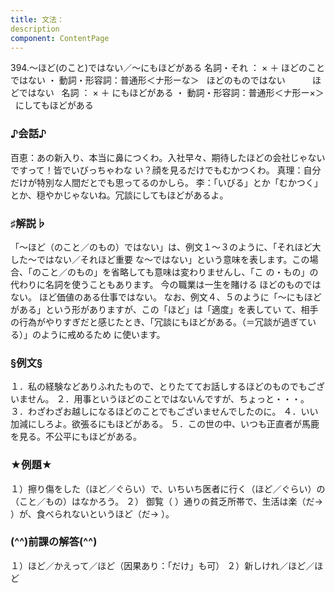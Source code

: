 ```yaml
---
title: 文法：
description
component: ContentPage
---
```



394.～ほど(のこと)ではない／～にもほどがある
名詞・それ ： × ＋ ほどのことではない ・
動詞・形容詞：普通形＜ナ形ーな＞   ほどのものではない  
        ほどではない  
名詞 ： × ＋ にもほどがある ・
動詞・形容詞：普通形＜ナ形ー×＞   にしてもほどがある  
### ♪会話♪
百恵：あの新入り、本当に鼻につくわ。入社早々、期待したほどの会社じゃないですって！皆でいびっちゃわな い？顔を見るだけでもむかつくわ。
真理：自分だけが特別な人間だとでも思ってるのかしら。
李：「いびる」とか「むかつく」とか、穏やかじゃないね。冗談にしてもほどがあるよ。
### ♯解説♭
「～ほど（のこと／のもの）ではない」は、例文１～３のように、「それほど大した～ではない／それほど重要 な～ではない」という意味を表します。この場合、「のこと／のもの」を省略しても意味は変わりませんし、「こ の・もの」の代わりに名詞を使うこともあります。
今の職業は一生を賭ける
ほどのものではない。
ほど価値のある仕事ではない。 なお、例文４、５のように「～にもほどがある」という形がありますが、この「ほど」は「適度」を表してい
て、相手の行為がやりすぎだと感じたとき、「冗談にもほどがある。（＝冗談が過ぎている）」のように戒めるため に使います。
### §例文§
１．私の経験などありふれたもので、とりたててお話しするほどのものでもございません。
２．用事というほどのことではないんですが、ちょっと・・・。
３．わざわざお越しになるほどのことでもございませんでしたのに。
４．いい加減にしろよ。欲張るにもほどがある。
５．この世の中、いつも正直者が馬鹿を見る。不公平にもほどがある。
### ★例題★
１）擦り傷をした（ほど／ぐらい）で、いちいち医者に行く（ほど／ぐらい）の（こと／もの）はなかろう。
２） 御覧（ ）通りの貧乏所帯で、生活は楽（だ→ ）が、食べられないというほど（だ→ ）。
### (^^)前課の解答(^^)
１）ほど／かえって／ほど（因果あり：「だけ」も可）
２）新しけれ／ほど／ほど

